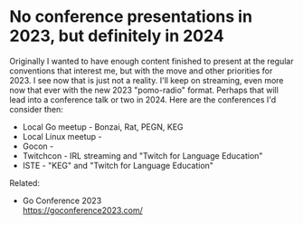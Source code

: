 # No conference presentations in 2023, but definitely in 2024

Originally I wanted to have enough content finished to present at the regular conventions that interest me, but with the move and other priorities for 2023. I see now that is just not a reality. I'll keep on streaming, even more now that ever with the new 2023 "pomo-radio" format. Perhaps that will lead into a conference talk or two in 2024. Here are the conferences I'd consider then:

* Local Go meetup - Bonzai, Rat, PEGN, KEG
* Local Linux meetup - <same>
* Gocon - <same>
* Twitchcon - IRL streaming and "Twitch for Language Education"
* ISTE - "KEG" and "Twitch for Language Education"

Related:

* Go Conference 2023  
  <https://goconference2023.com/>
